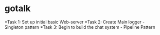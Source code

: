 # gotalk

*Task 1: Set up initial basic Web-server
*Task 2: Create Main logger - Singleton pattern
*Task 3: Begin to build the chat system - Pipeline Pattern
